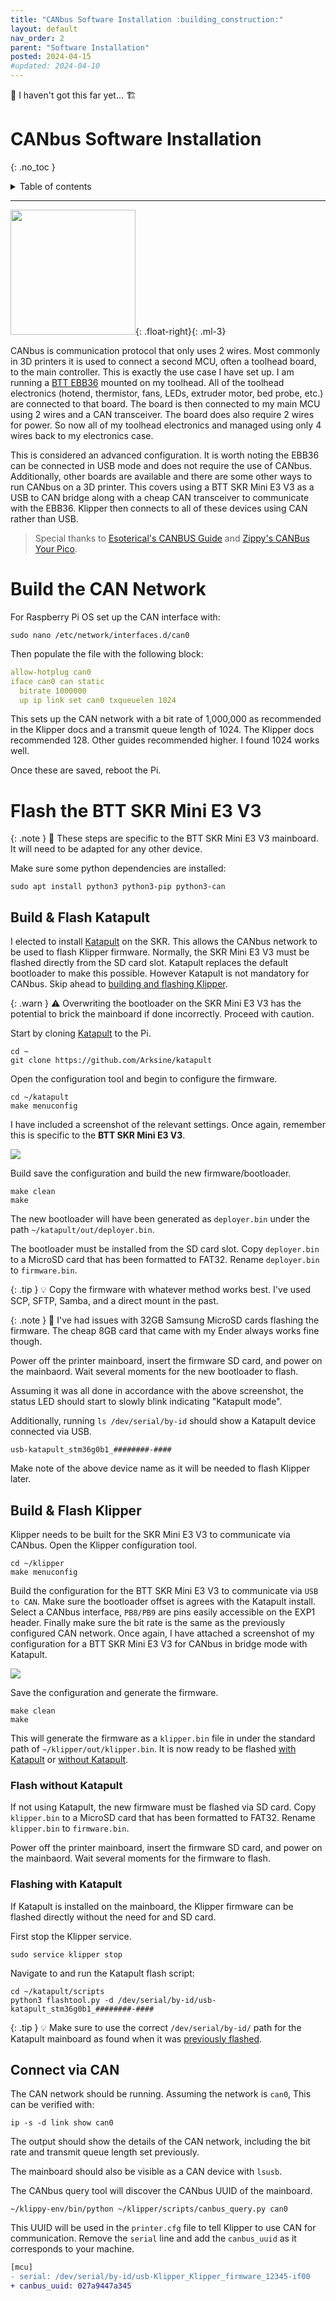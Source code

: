 ```yaml
---
title: "CANbus Software Installation :building_construction:"
layout: default
nav_order: 2
parent: "Software Installation"
posted: 2024-04-15
#updated: 2024-04-10
---
```


:construction: 
I haven't got this far yet...
:building_construction: 

# CANbus Software Installation
{: .no_toc }

<details closed markdown="block">
  <summary>
    Table of contents
  </summary>
  {: .text-delta }
1. TOC
{:toc}
</details>

---

<img src="/assets/ebb36.png" width="200" />{: .float-right}{: .ml-3}

CANbus is communication protocol that only uses 2 wires. Most commonly in 3D printers it is used to connect a second MCU, often a toolhead board, to the main controller. This is exactly the use case I have set up. I am running a [BTT EBB36](https://github.com/bigtreetech/EBB) mounted on my toolhead. All of the toolhead electronics (hotend, thermistor, fans, LEDs, extruder motor, bed probe, etc.) are connected to that board. The board is then connected to my main MCU using 2 wires and a CAN transceiver. The board does also require 2 wires for power. So now all of my toolhead electronics and managed using only 4 wires back to my electronics case.

This is considered an advanced configuration. It is worth noting the EBB36 can be connected in USB mode and does not require the use of CANbus. Additionally, other boards are available and there are some other ways to run CANbus on a 3D printer. This covers using a BTT SKR Mini E3 V3 as a USB to CAN bridge along with a cheap CAN transceiver to communicate with the EBB36. Klipper then connects to all of these devices using CAN rather than USB.

> Special thanks to [Esoterical's CANBUS Guide](https://canbus.esoterical.online) and [Zippy's CANBus Your Pico](https://github.com/rootiest/zippy_guides/blob/main/guides/pico_can.md).

# Build the CAN Network

For Raspberry Pi OS set up the CAN interface with:

```console
sudo nano /etc/network/interfaces.d/can0
```

Then populate the file with the following block:

```yaml
allow-hotplug can0
iface can0 can static
  bitrate 1000000
  up ip link set can0 txqueuelen 1024
```

This sets up the CAN network with a bit rate of 1,000,000 as recommended in the Klipper docs and a transmit queue length of 1024. The Klipper docs recommended 128. Other guides recommended higher. I found 1024 works well.

Once these are saved, reboot the Pi.

# Flash the BTT SKR Mini E3 V3

{: .note }
:pencil: These steps are specific to the BTT SKR Mini E3 V3 mainboard. It will need to be adapted for any other device.

Make sure some python dependencies are installed:

```console
sudo apt install python3 python3-pip python3-can
```

## Build & Flash Katapult

I elected to install [Katapult](https://github.com/Arksine/katapult) on the SKR. This allows the CANbus network to be used to flash Klipper firmware. Normally, the SKR Mini E3 V3 must be flashed directly from the SD card slot. Katapult replaces the default bootloader to make this possible. However Katapult is not mandatory for CANbus. Skip ahead to [building and flashing Klipper](/software_install-CANBUS.html#build--flash-klipper).

{: .warn }
:warning: Overwriting the bootloader on the SKR Mini E3 V3 has the potential to brick the mainboard if done incorrectly. Proceed with caution.

Start by cloning [Katapult](https://github.com/Arksine/katapult) to the Pi.

```console
cd ~
git clone https://github.com/Arksine/katapult
```

Open the configuration tool and begin to configure the firmware.

```console
cd ~/katapult
make menuconfig
```

I have included a screenshot of the relevant settings. Once again, remember this is specific to the **BTT SKR Mini E3 V3**.

<img src='/assets/skr_katapult.png'>

Build save the configuration and build the new firmware/bootloader.

```console
make clean
make
```

The new bootloader will have been generated as `deployer.bin` under the path `~/katapult/out/deployer.bin`.

The bootloader must be installed from the SD card slot. Copy `deployer.bin` to a MicroSD card that has been formatted to FAT32. Rename `deployer.bin` to `firmware.bin`.

{: .tip }
:bulb: Copy the firmware with whatever method works best. I've used SCP, SFTP, Samba, and a direct mount in the past.

{: .note }
:pencil: I've had issues with 32GB Samsung MicroSD cards flashing the firmware. The cheap 8GB card that came with my Ender always works fine though.

Power off the printer mainboard, insert the firmware SD card, and power on the mainbaord. Wait several moments for the new bootloader to flash.

Assuming it was all done in accordance with the above screenshot, the status LED should start to slowly blink indicating "Katapult mode".

Additionally, running `ls /dev/serial/by-id` should show a Katapult device connected via USB.

```console
usb-katapult_stm36g0b1_########-####
```

Make note of the above device name as it will be needed to flash Klipper later.

## Build & Flash Klipper

Klipper needs to be built for the SKR Mini E3 V3 to communicate via CANbus. Open the Klipper configuration tool.

```console
cd ~/klipper
make menuconfig
```

Build the configuration for the BTT SKR Mini E3 V3 to communicate via `USB to CAN`. Make sure the bootloader offset is agrees with the Katapult install. Select a CANbus interface, `PB8/PB9` are pins easily accessible on the EXP1 header. Finally make sure the bit rate is the same as the previously configured CAN network. Once again, I have attached a screenshot of my configuration for a BTT SKR Mini E3 V3 for CANbus in bridge mode with Katapult.

<img src='/assets/skr_klipper-can.png'>

Save the configuration and generate the firmware.

```console
make clean
make
```

This will generate the firmware as a `klipper.bin` file in under the standard path of `~/klipper/out/klipper.bin`. It is now ready to be flashed [with Katapult](//software_install-CANBUS.html#flash-with-katapult) or [without Katapult](/software_install-CANBUS.html#flash-without-katapult).

### Flash without Katapult

If not using Katapult, the new firmware must be flashed via SD card. Copy `klipper.bin` to a MicroSD card that has been formatted to FAT32. Rename `klipper.bin` to `firmware.bin`.

Power off the printer mainboard, insert the firmware SD card, and power on the mainbaord. Wait several moments for the firmware to flash.

### Flashing with Katapult

If Katapult is installed on the mainboard, the Klipper firmware can be flashed directly without the need for and SD card. 

First stop the Klipper service.

```console
sudo service klipper stop
```

Navigate to and run the Katapult flash script:

```console
cd ~/katapult/scripts
python3 flashtool.py -d /dev/serial/by-id/usb-katapult_stm36g0b1_########-####
```

{: .tip }
:bulb: Make sure to use the correct `/dev/serial/by-id/` path for the Katapult mainboard as found when it was [previously flashed](/software_install-CANBUS.html#build--flash-katapult).

## Connect via CAN

The CAN network should be running. Assuming the network is `can0`, This can be verified with:

```console
ip -s -d link show can0
```

The output should show the details of the CAN network, including the bit rate and transmit queue length set previously.

The mainboard should also be visible as a CAN device with `lsusb`.

The CANbus query tool will discover the CANbus UUID of the mainboard.

```console
~/klippy-env/bin/python ~/klipper/scripts/canbus_query.py can0
```

This UUID will be used in the `printer.cfg` file to tell Klipper to use CAN for communication. Remove the `serial` line and add the `canbus_uuid` as it corresponds to your machine.

```diff
[mcu]
- serial: /dev/serial/by-id/usb-Klipper_Klipper_firmware_12345-if00
+ canbus_uuid: 027a9447a345
```


